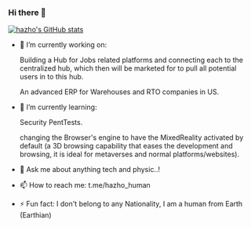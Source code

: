 ### Hi there 👋
[![hazho's GitHub stats](https://github-readme-stats.vercel.app/api?username=hazho)](https://github.com/hazho/github-readme-stats)


- 🔭 I’m currently working on:

   Building a Hub for Jobs related platforms and connecting each to the centralized hub, which then will be marketed for to pull all potential users in to this hub.
  
   An advanced ERP for Warehouses and RTO companies in US.

- 🌱 I’m currently learning:

    Security PentTests.

    changing the Browser's engine to have the MixedReality activated by default (a 3D browsing capability that eases the development and browsing, it is ideal for metaverses and normal platforms/websites).
- 💬 Ask me about anything tech and physic..!
- 📫 How to reach me: t.me/hazho_human
- ⚡ Fun fact: I don't belong to any Nationality, I am a human from Earth (Earthian) 
